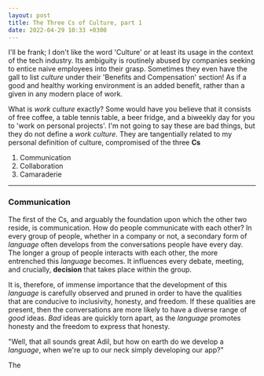 ```yaml
---
layout: post
title: The Three Cs of Culture, part 1
date: 2022-04-29 10:33 +0300
---
```

I'll be frank; I don't like the word 'Culture' or at least its usage in the context of the tech industry. Its ambiguity is routinely abused by companies seeking to entice naive employees into their grasp. Sometimes they even have the gall to list *culture* under their 'Benefits and Compensation' section! As if a good and healthy working environment is an added benefit, rather than a given in any modern place of work.

What is *work culture* exactly? Some would have you believe that it consists of free coffee, a table tennis table, a beer fridge, and a biweekly day for you to 'work on personal projects'. I'm not going to say these are bad things, but they do not define a *work culture*. They are tangentially related to my personal definition of culture, compromised of the three **Cs**

1. Communication
2. Collaboration
3. Camaraderie


--- 
### Communication

The first of the Cs, and arguably the foundation upon which the other two reside, is communication. How do people communicate with each other? In every group of people, whether in a company or not, a secondary form of *language* often develops from the conversations people have every day. The longer a group of people interacts with each other, the more entrenched this *language* becomes. It influences every debate, meeting, and crucially, **decision** that takes place within the group. 

It is, therefore, of immense importance that the development of this *language* is carefully observed and pruned in order to have the qualities that are conducive to inclusivity, honesty, and freedom. If these qualities are present, then the conversations are more likely to have a diverse range of *good* ideas. *Bad* ideas are quickly torn apart, as the *language* promotes honesty and the freedom to express that honesty. 

"Well, that all sounds great Adil, but how on earth do we develop a *language*, when we're up to our neck simply developing our app?"

The 